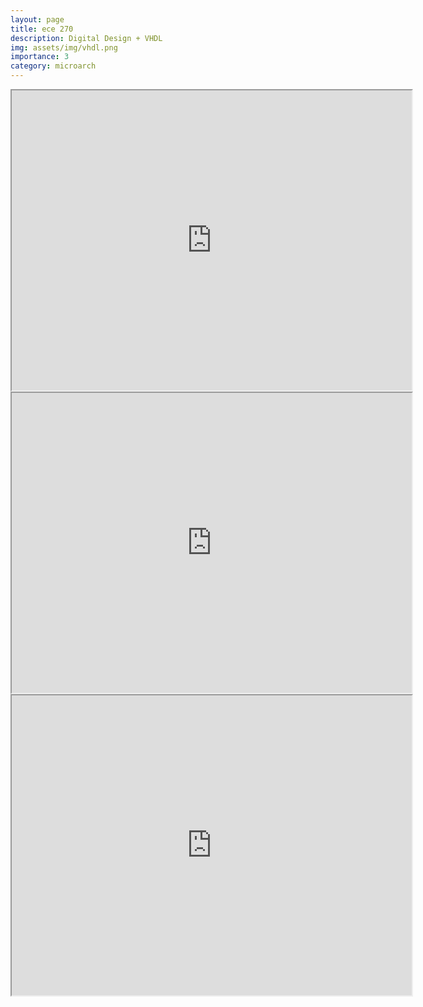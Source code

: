 ```yaml
---
layout: page
title: ece 270
description: Digital Design + VHDL 
img: assets/img/vhdl.png
importance: 3
category: microarch
---
```


<iframe  width="640" height="480"  src="https://drive.google.com/file/d/1WSQyeGlEI6h1Q1J-iZ5g16JJAf13cvvZ/preview" allow="autoplay"></iframe>

<iframe  width="640" height="480" src="https://drive.google.com/file/d/1zpn-wOlnheYbrJzFk9WgXFGSsnRxbd_M/preview" allow="autoplay"></iframe>

<iframe width="640" height="480"  src="https://drive.google.com/file/d/13q_MOTOCSdTzEqDdP2fVVPyFEGVN4kJy/preview" allow="autoplay"></iframe>